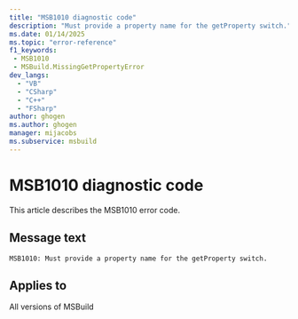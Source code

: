 ```yaml
---
title: "MSB1010 diagnostic code"
description: "Must provide a property name for the getProperty switch."
ms.date: 01/14/2025
ms.topic: "error-reference"
f1_keywords:
 - MSB1010
 - MSBuild.MissingGetPropertyError
dev_langs:
  - "VB"
  - "CSharp"
  - "C++"
  - "FSharp"
author: ghogen
ms.author: ghogen
manager: mijacobs
ms.subservice: msbuild
---
```


# MSB1010 diagnostic code

<!-- :::ErrorDefinitionDescription::: -->
<!-- :::editable-content name="introDescription"::: -->
This article describes the MSB1010 error code.
<!-- :::editable-content-end::: -->

## Message text

`MSB1010: Must provide a property name for the getProperty switch.`

<!-- :::editable-content name="postOutputDescription"::: -->
<!--
{StrBegin="MSBUILD : error MSB1010: "}UE: This happens if the user does something like "msbuild.exe -getProperty". The user must pass in an actual property name
      following the switch, as in "msbuild.exe -getProperty:blah".
      LOCALIZATION: The prefix "MSBUILD : error MSBxxxx:" should not be localized.
-->
<!-- :::editable-content-end::: -->
<!-- :::ErrorDefinitionDescription-end::: -->

## Applies to

All versions of MSBuild
